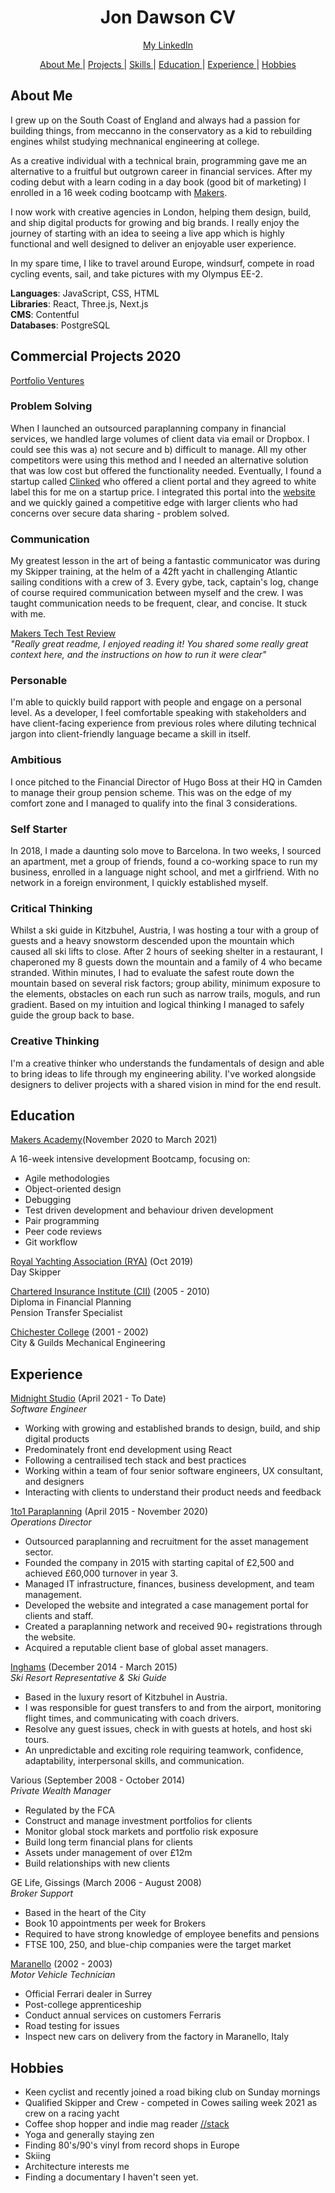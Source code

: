 <h1 align="center">Jon Dawson CV</h1>

<div align="center">

[My LinkedIn](https://www.linkedin.com/in/jondawson87/)

[About Me ](#aboutme)|
[Projects ](#projects) |
[Skills ](#skills) |
[Education ](#education) |
[Experience ](#experience) |
[Hobbies ](#hobbies)

</div>

## About Me 

I grew up on the South Coast of England and always had a passion for building things, from meccanno in the conservatory as a kid to rebuilding engines whilst studying mechnanical engineering at college. 

As a creative individual with a technical brain, programming gave me an alternative to a fruitful but outgrown career in financial services. After my coding debut with a learn coding in a day book (good bit of marketing) I enrolled in a 16 week coding bootcamp with [Makers](https://makers.tech/).

I now work with creative agencies in London, helping them design, build, and ship digital products for growing and big brands. I really enjoy the journey of starting with an idea to seeing a live app which is highly functional and well designed to deliver an enjoyable user experience.

In my spare time, I like to travel around Europe, windsurf, compete in road cycling events, sail, and take pictures with my Olympus EE-2.

**Languages**: JavaScript, CSS, HTML <br>
**Libraries**: React, Three.js, Next.js <br>
**CMS**: Contentful <br>
**Databases**: PostgreSQL <br>

## Commercial Projects 2020
[Portfolio Ventures](https://portfolio.ventures/)

<!--  Name                                                              | Description                                                                                                                                                                                                                                          | Tech/tools                           |
| ----------------------------------------------------------------- | ---------------------------------------------------------------------------------------------------------------------------------------------------------------------------------------------------------------------------------------------------- | ------------------------------------ |
| Portfolio Ventures | A web app to connect investors with early stage tech companies [Explore](https://portfolio-ventures-1iqp8i90n-midnight-studio-io.vercel.app/)                       | React, JavaScript, Contentful          |
 -->

<!-- | React Component Library 2.0 | A library of bespoke React components which can be used acrossed various projects [Explore](https://github.com/bullhornfixie/react-component-library-2.0) | React, JavaScript |
| Wild X Training | A mobile app for gym training programmes                                                | React Native, JavaScript, Contentful      |
| Portfolio Ventures | A web app to connect investors with early stage tech companies [Explore](https://portfolio-ventures-1iqp8i90n-midnight-studio-io.vercel.app/)                       | React, JavaScript, Contentful          |  -->

### Problem Solving 
When I launched an outsourced paraplanning company in financial services, we handled large volumes of client data via email or Dropbox. I could see this was a) not secure and b) difficult to manage. All my other competitors were using this method and I needed an alternative solution that was low cost but offered the functionality needed. Eventually, I found a startup called [Clinked](https://clinked.com/) who offered a client portal and they agreed to white label this for me on a startup price. I integrated this portal into the [website](https://1to1paraplanning.co.uk/) and we quickly gained a competitive edge with larger clients who had concerns over secure data sharing - problem solved. 

### Communication 
My greatest lesson in the art of being a fantastic communicator was during my Skipper training, at the helm of a 42ft yacht in challenging Atlantic sailing conditions with a crew of 3. Every gybe, tack, captain's log, change of course required communication between myself and the crew. I was taught communication needs to be frequent, clear, and concise. It stuck with me. 

[Makers Tech Test Review](https://github.com/bullhornfixie/tech-test2-WK10-Makers)<br>
*"Really great readme, I enjoyed reading it! You shared some really great context here, and the instructions on how to run it were clear"*

### Personable 
I'm able to quickly build rapport with people and engage on a personal level. As a developer, I feel comfortable speaking with stakeholders and have client-facing experience from previous roles where diluting technical jargon into client-friendly language became a skill in itself. 

### Ambitious
I once pitched to the Financial Director of Hugo Boss at their HQ in Camden to manage their group pension scheme. This was on the edge of my comfort zone and I managed to qualify into the final 3 considerations. 

### Self Starter 
In 2018, I made a daunting solo move to Barcelona. In two weeks, I sourced an apartment, met a group of friends, found a co-working space to run my business, enrolled in a language night school, and met a girlfriend. With no network in a foreign environment, I quickly established myself. 

### Critical Thinking
Whilst a ski guide in Kitzbuhel, Austria, I was hosting a tour with a group of guests and a heavy snowstorm descended upon the mountain which caused all ski lifts to close. After 2 hours of seeking shelter in a restaurant, I chaperoned my 8 guests down the mountain and a family of 4 who became stranded. Within minutes, I had to evaluate the safest route down the mountain based on several risk factors; group ability, minimum exposure to the elements, obstacles on each run such as narrow trails, moguls, and run gradient. Based on my intuition and logical thinking I managed to safely guide the group back to base. 

### Creative Thinking
I'm a creative thinker who understands the fundamentals of design and able to bring ideas to life through my engineering ability. I've worked alongside designers to deliver projects with a shared vision in mind for the end result. 

## Education 
[Makers Academy](https://makers.tech)(November 2020 to March 2021)

A 16-week intensive development Bootcamp, focusing on:

* Agile methodologies
* Object-oriented design
* Debugging
* Test driven development and behaviour driven development
* Pair programming
* Peer code reviews
* Git workflow

[Royal Yachting Association (RYA)](https://www.rya.org.uk/courses-training/courses/sail-cruising/Pages/day-skipper.aspx) (Oct 2019) <br>
Day Skipper 

[Chartered Insurance Institute (CII)](https://www.cii.co.uk/) (2005 - 2010) <br>
Diploma in Financial Planning <br>
Pension Transfer Specialist 

[Chichester College](https://www.chichester.ac.uk/) (2001 - 2002) <br>
City & Guilds Mechanical Engineering 

## Experience 
[Midnight Studio](https://www.midnightstudio.io/) (April 2021 - To Date)<br>
*Software Engineer*

* Working with growing and established brands to design, build, and ship digital products 
* Predominately front end development using React 
* Following a centrailised tech stack and best practices 
* Working within a team of four senior software engineers, UX consultant, and designers
* Interacting with clients to understand their product needs and feedback 

[1to1 Paraplanning](https://1to1paraplanning.co.uk/) (April 2015 - November 2020)<br>
*Operations Director*

* Outsourced paraplanning and recruitment for the asset management sector. 
* Founded the company in 2015 with starting capital of £2,500 and achieved £60,000 turnover in year 3. 
* Managed IT infrastructure, finances, business development, and team management. 
* Developed the website and integrated a case management portal for clients and staff.
* Created a paraplanning network and received 90+ registrations through the website. 
* Acquired a reputable client base of global asset managers. 

[Inghams](https://www.inghams.co.uk/ski-holidays) (December 2014 - March 2015) <br>
*Ski Resort Representative & Ski Guide*

* Based in the luxury resort of Kitzbuhel in Austria. 
* I was responsible for guest transfers to and from the airport, monitoring flight times, and communicating with coach drivers. 
* Resolve any guest issues, check in with guests at hotels, and host ski tours.
* An unpredictable and exciting role requiring teamwork, confidence, adaptability, interpersonal skills, and communication.

Various (September 2008 - October 2014) <br>
*Private Wealth Manager*

* Regulated by the FCA 
* Construct and manage investment portfolios for clients
* Monitor global stock markets and portfolio risk exposure 
* Build long term financial plans for clients 
* Assets under management of over £12m
* Build relationships with new clients 

GE Life, Gissings (March 2006 - August 2008) <br>
*Broker Support*

* Based in the heart of the City 
* Book 10 appointments per week for Brokers 
* Required to have strong knowledge of employee benefits and pensions
* FTSE 100, 250, and blue-chip companies were the target market 

[Maranello](https://london-maranello.ferraridealers.com/en_gb/) (2002 - 2003) <br>
*Motor Vehicle Technician*

* Official Ferrari dealer in Surrey 
* Post-college apprenticeship
* Conduct annual services on customers Ferraris 
* Road testing for issues 
* Inspect new cars on delivery from the factory in Maranello, Italy 

## Hobbies

* Keen cyclist and recently joined a road biking club on Sunday mornings
* Qualified Skipper and Crew - competed in Cowes sailing week 2021 as crew on a racing yacht 
* Coffee shop hopper and indie mag reader [//stack](https://www.stackmagazines.com/)
* Yoga and generally staying zen 
* Finding 80's/90's vinyl from record shops in Europe 
* Skiing  
* Architecture interests me 
* Finding a documentary I haven't seen yet.


